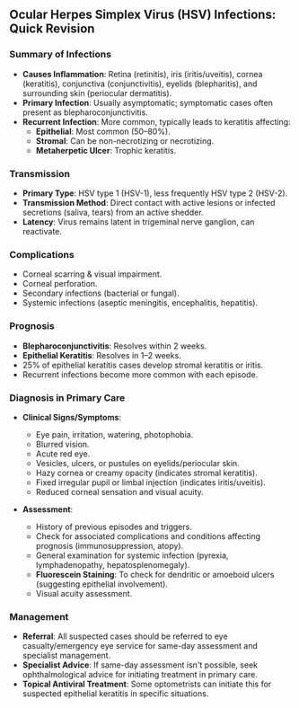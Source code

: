 ## Ocular Herpes Simplex Virus (HSV) Infections: Quick Revision

### Summary of Infections
- **Causes Inflammation**: Retina (retinitis), iris (iritis/uveitis), cornea (keratitis), conjunctiva (conjunctivitis), eyelids (blepharitis), and surrounding skin (periocular dermatitis).
- **Primary Infection**: Usually asymptomatic; symptomatic cases often present as blepharoconjunctivitis.
- **Recurrent Infection**: More common, typically leads to keratitis affecting:
  - **Epithelial**: Most common (50–80%).
  - **Stromal**: Can be non-necrotizing or necrotizing.
  - **Metaherpetic Ulcer**: Trophic keratitis.

### Transmission
- **Primary Type**: HSV type 1 (HSV-1), less frequently HSV type 2 (HSV-2).
- **Transmission Method**: Direct contact with active lesions or infected secretions (saliva, tears) from an active shedder.
- **Latency**: Virus remains latent in trigeminal nerve ganglion, can reactivate.

### Complications
- Corneal scarring & visual impairment.
- Corneal perforation.
- Secondary infections (bacterial or fungal).
- Systemic infections (aseptic meningitis, encephalitis, hepatitis).

### Prognosis
- **Blepharoconjunctivitis**: Resolves within 2 weeks.
- **Epithelial Keratitis**: Resolves in 1–2 weeks.
- 25% of epithelial keratitis cases develop stromal keratitis or iritis.
- Recurrent infections become more common with each episode.

### Diagnosis in Primary Care
- **Clinical Signs/Symptoms**:
  - Eye pain, irritation, watering, photophobia.
  - Blurred vision.
  - Acute red eye.
  - Vesicles, ulcers, or pustules on eyelids/periocular skin.
  - Hazy cornea or creamy opacity (indicates stromal keratitis).
  - Fixed irregular pupil or limbal injection (indicates iritis/uveitis).
  - Reduced corneal sensation and visual acuity.

- **Assessment**:
  - History of previous episodes and triggers.
  - Check for associated complications and conditions affecting prognosis (immunosuppression, atopy).
  - General examination for systemic infection (pyrexia, lymphadenopathy, hepatosplenomegaly).
  - **Fluorescein Staining**: To check for dendritic or amoeboid ulcers (suggesting epithelial involvement).
  - Visual acuity assessment.

### Management
- **Referral**: All suspected cases should be referred to eye casualty/emergency eye service for same-day assessment and specialist management.
- **Specialist Advice**: If same-day assessment isn't possible, seek ophthalmological advice for initiating treatment in primary care.
- **Topical Antiviral Treatment**: Some optometrists can initiate this for suspected epithelial keratitis in specific situations.